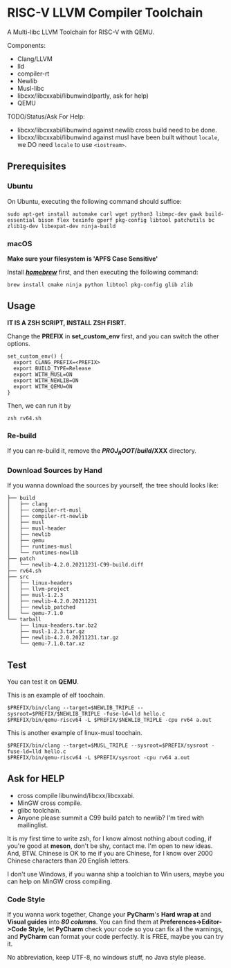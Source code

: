 # RISC-V LLVM Compiler Toolchain

A Multi-libc LLVM Toolchain for RISC-V with QEMU.

Components:
* Clang/LLVM
* lld
* compiler-rt
* Newlib
* Musl-libc
* libcxx/libcxxabi/libunwind(partly, ask for help)
* QEMU

TODO/Status/Ask For Help:
* libcxx/libcxxabi/libunwind against newlib cross build need to be done.
* libcxx/libcxxabi/libunwind against musl have been built without `locale`,
  we DO need `locale` to use `<iostream>`.

## Prerequisites
### Ubuntu

On Ubuntu, executing the following command should suffice:

`sudo apt-get install automake curl wget python3 libmpc-dev gawk build-essential bison flex texinfo gperf pkg-config libtool patchutils bc zlib1g-dev libexpat-dev ninja-build`


### macOS
**Make sure your filesystem is 'APFS Case Sensitive'**

Install [***homebrew***](https://brew.sh) first, and then executing the following command:

```
brew install cmake ninja python libtool pkg-config glib zlib
```      


## Usage
**IT IS A ZSH SCRIPT, INSTALL ZSH FISRT.**

Change the **PREFIX** in **set_custom_env** first, and you can switch the other options.


```
set_custom_env() {
  export CLANG_PREFIX=<PREFIX>
  export BUILD_TYPE=Release
  export WITH_MUSL=ON
  export WITH_NEWLIB=ON
  export WITH_QEMU=ON
}
```

Then, we can run it by

```
zsh rv64.sh
```


### Re-build
If you can re-build it, remove the **$PROJ_ROOT/build/$XXX** directory.

### Download Sources by Hand
If you wanna download the sources by yourself, the tree should looks like:

```
├── build
│   ├── clang
│   ├── compiler-rt-musl
│   ├── compiler-rt-newlib
│   ├── musl
│   ├── musl-header
│   ├── newlib
│   ├── qemu
│   ├── runtimes-musl
│   └── runtimes-newlib
├── patch
│   └── newlib-4.2.0.20211231-C99-build.diff
├── rv64.sh
├── src
│   ├── linux-headers
│   ├── llvm-project
│   ├── musl-1.2.3
│   ├── newlib-4.2.0.20211231
│   ├── newlib_patched
│   └── qemu-7.1.0
└── tarball
    ├── linux-headers.tar.bz2
    ├── musl-1.2.3.tar.gz
    ├── newlib-4.2.0.20211231.tar.gz
    └── qemu-7.1.0.tar.xz
```

## Test
You can test it on **QEMU**.

This is an example of elf toochain.
```
$PREFIX/bin/clang --target=$NEWLIB_TRIPLE --sysroot=$PREFIX/$NEWLIB_TRIPLE -fuse-ld=lld hello.c
$PREFIX/bin/qemu-riscv64 -L $PREFIX/$NEWLIB_TRIPLE -cpu rv64 a.out
```

This is another example of linux-musl toochain.
```
$PREFIX/bin/clang --target=$MUSL_TRIPLE --sysroot=$PREFIX/sysroot -fuse-ld=lld hello.c
$PREFIX/bin/qemu-riscv64 -L $PREFIX/sysroot -cpu rv64 a.out
```

## Ask for HELP
* cross compile libunwind/libcxx/libcxxabi.
* MinGW cross compile.
* glibc toolchain.
* Anyone please summit a C99 build patch to newlib?  I'm tired with mailinglist.

It is my first time to write zsh, for I know almost nothing about coding,
if you're good at **meson**, don't be shy, contact me.  I'm open to new ideas.
And, BTW. Chinese is OK to me if you are Chinese, for I know over 2000 Chinese 
characters than 20 English letters.

I don't use Windows, if you wanna ship a toolchian to Win users,
maybe you can help on MinGW cross compiling.

### Code Style
If you wanna work together, Change your **PyCharm**'s **Hard wrap at** and
**Visual guides** into ***80 columns***.  You can find them at
**Preferences->Editor->Code Style**, let **PyCharm** check your code so you
can fix all the warnings, and **PyCharm** can format your code perfectly.
It is FREE, maybe you can try it.

No abbreviation, keep UTF-8, no windows stuff, no Java style please.
